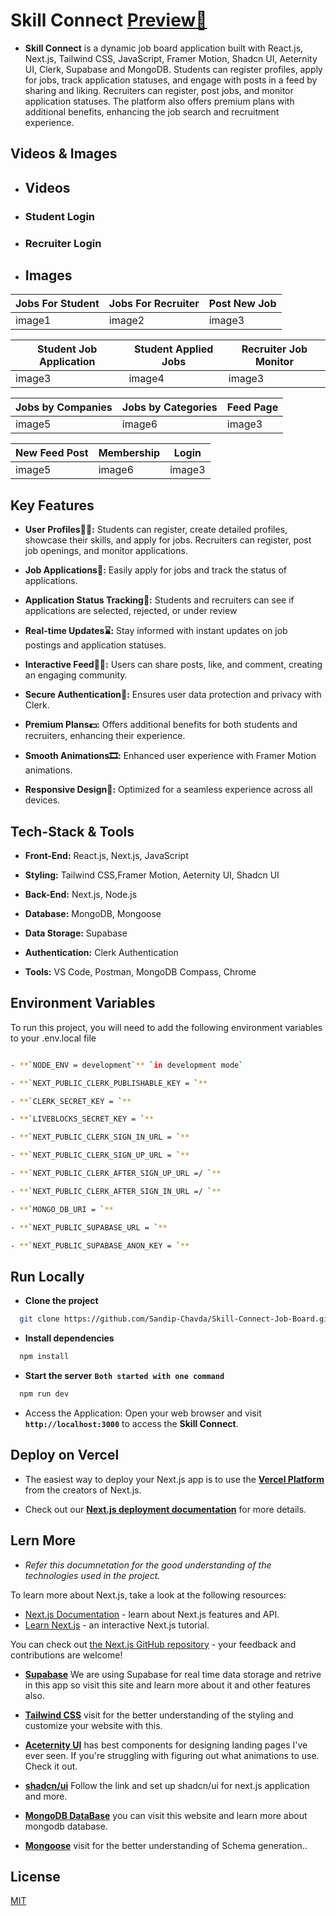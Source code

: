 # Skill Connect [Preview💼](https://skill-connect-job-board.vercel.app/)

- **Skill Connect** is a dynamic job board application built with React.js, Next.js, Tailwind CSS, JavaScript, Framer Motion, Shadcn UI, Aeternity UI, Clerk, Supabase and MongoDB. Students can register profiles, apply for jobs, track application statuses, and engage with posts in a feed by sharing and liking. Recruiters can register, post jobs, and monitor application statuses. The platform also offers premium plans with additional benefits, enhancing the job search and recruitment experience.

## Videos & Images

- ## Videos

- ### Student Login

- ### Recruiter Login

- ## Images

| Jobs For Student | Jobs For Recruiter | Post New Job |
| ---------------- | ------------------ | ------------ |
| image1           | image2             | image3       |

| Student Job Application | Student Applied Jobs | Recruiter Job Monitor |
| ----------------------- | -------------------- | --------------------- |
| image3                  | image4               | image3                |

| Jobs by Companies | Jobs by Categories | Feed Page |
| ----------------- | ------------------ | --------- |
| image5            | image6             | image3    |

| New Feed Post | Membership | Login  |
| ------------- | ---------- | ------ |
| image5        | image6     | image3 |

## Key Features

- **User Profiles👦🏻:** Students can register, create detailed profiles, showcase their skills, and apply for jobs. Recruiters can register, post job openings, and monitor applications.

- **Job Applications📜:** Easily apply for jobs and track the status of applications.

- **Application Status Tracking👀:** Students and recruiters can see if applications are selected, rejected, or under review

- **Real-time Updates⌛:** Stay informed with instant updates on job postings and application statuses.

- **Interactive Feed👍🏻:** Users can share posts, like, and comment, creating an engaging community.

- **Secure Authentication🔐:** Ensures user data protection and privacy with Clerk.

- **Premium Plans💵:** Offers additional benefits for both students and recruiters, enhancing their experience.

- **Smooth Animations🎞️:** Enhanced user experience with Framer Motion animations.

- **Responsive Design📲:** Optimized for a seamless experience across all devices.

## Tech-Stack & Tools

- **Front-End:** React.js, Next.js, JavaScript

- **Styling:** Tailwind CSS,Framer Motion, Aeternity UI, Shadcn UI

- **Back-End:** Next.js, Node.js

- **Database:** MongoDB, Mongoose

- **Data Storage:** Supabase

- **Authentication:** Clerk Authentication

- **Tools:** VS Code, Postman, MongoDB Compass, Chrome

## Environment Variables

To run this project, you will need to add the following environment variables to your .env.local file

```bash

- **`NODE_ENV = development`** `in development mode`

- **`NEXT_PUBLIC_CLERK_PUBLISHABLE_KEY = `**

- **`CLERK_SECRET_KEY = `**

- **`LIVEBLOCKS_SECRET_KEY = `**

- **`NEXT_PUBLIC_CLERK_SIGN_IN_URL = `**

- **`NEXT_PUBLIC_CLERK_SIGN_UP_URL = `**

- **`NEXT_PUBLIC_CLERK_AFTER_SIGN_UP_URL =/ `**

- **`NEXT_PUBLIC_CLERK_AFTER_SIGN_IN_URL =/ `**

- **`MONGO_DB_URI = `**

- **`NEXT_PUBLIC_SUPABASE_URL = `**

- **`NEXT_PUBLIC_SUPABASE_ANON_KEY = `**

```

## Run Locally

- **Clone the project**

```bash
  git clone https://github.com/Sandip-Chavda/Skill-Connect-Job-Board.git
```

- **Install dependencies**

```bash
  npm install
```

- **Start the server** **`Both started with one command`**

```bash
  npm run dev
```

- Access the Application: Open your web browser and visit **`http://localhost:3000`** to access the **Skill Connect**.

## Deploy on Vercel

- The easiest way to deploy your Next.js app is to use the **[Vercel Platform](https://vercel.com/new?utm_medium=default-template&filter=next.js&utm_source=create-next-app&utm_campaign=create-next-app-readme)** from the creators of Next.js.

- Check out our **[Next.js deployment documentation](https://nextjs.org/docs/deployment)** for more details.

## Lern More

- _Refer this documnetation for the good understanding of the technologies used in the project._

To learn more about Next.js, take a look at the following resources:

- [Next.js Documentation](https://nextjs.org/docs) - learn about Next.js features and API.
- [Learn Next.js](https://nextjs.org/learn) - an interactive Next.js tutorial.

You can check out [the Next.js GitHub repository](https://github.com/vercel/next.js/) - your feedback and contributions are welcome!

- **[Supabase](https://supabase.com/docs/guides/getting-started/quickstarts/nextjs)** We are using Supabase for real time data storage and retrive in this app so visit this site and learn more about it and other features also.

- **[Tailwind CSS](https://tailwindcss.com/docs/installation)** visit for the better understanding of the styling and customize your website with this.

- **[Aceternity UI](https://ui.aceternity.com/)** has best components for designing landing pages I've ever seen. If you're struggling with figuring out what animations to use. Check it out.

- **[shadcn/ui](https://ui.shadcn.com/docs/installation/next)** Follow the link and set up shadcn/ui for next.js application and more.

- **[MongoDB DataBase](https://www.mongodb.com/docs/manual/tutorial/getting-started/)** you can visit this website and learn more about mongodb database.

- **[Mongoose](https://mongoosejs.com/docs/)** visit for the better understanding of Schema generation..

## License

[MIT](https://choosealicense.com/licenses/mit/)

